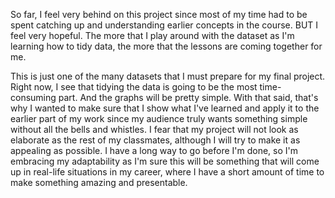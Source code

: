So far, I feel very behind on this project since most of my time had to be spent catching up and understanding earlier concepts in the course. BUT I feel very hopeful. The more that I play around with the dataset as I'm learning how to tidy data, the more that the lessons are coming together for me.

This is just one of the many datasets that I must prepare for my final project. Right now, I see that tidying the data is going to be the most time-consuming part. And the graphs will be pretty simple. With that said, that's why I wanted to make sure that I show what I've learned and apply it to the earlier part of my work since my audience truly wants something simple without all the bells and whistles. I fear that my project will not look as elaborate as the rest of my classmates, although I will try to make it as appealing as possible. I have a long way to go before I'm done, so I'm embracing my adaptability as I'm sure this will be something that will come up in real-life situations in my career, where I have a short amount of time to make something amazing and presentable.

